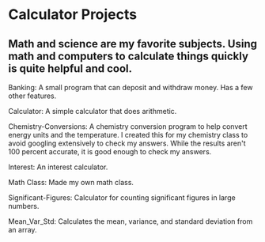 # Calculator Projects

## Math and science are my favorite subjects. Using math and computers to calculate things quickly is quite helpful and cool.

Banking: A small program that can deposit and withdraw money. Has a few other features.

Calculator: A simple calculator that does arithmetic.

Chemistry-Conversions: A chemistry conversion program to help convert energy units and the temperature. I created this for my chemistry class to avoid googling extensively to check my answers. While the results aren't 100 percent accurate, it is good enough to check my answers.

Interest: An interest calculator.

Math Class: Made my own math class.

Significant-Figures: Calculator for counting significant figures in large numbers.

Mean_Var_Std: Calculates the mean, variance, and standard deviation from an array.
